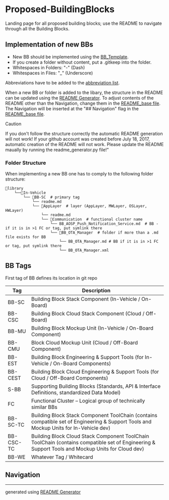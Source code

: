 # Proposed-BuildingBlocks

Landing page for all proposed building blocks; use the README to navigate through all the Building Blocks.

## Implementation of new BBs

- New BB should be implemented using the [BB_Template](/utils/BB_Template.md).  
- If you create a folder without content, put a .gitkeep into the folder.  
- Whitespaces in Folders: "-" (Dash)  
- Whitespaces in Files: "_" (Underscore)  

Abbreviations have to be added to the [abbreviation list](/utils/Abbreviations.md).

When a new BB or folder is added to the libary, the structure in the README can be updated using 
the [README Generator](/scripts/readme_generator.py). To adjust contents of the README other than 
the Navigation, change them in the [README_base file](/utils/README_base.md). The Navigation will 
be inserted at the "## Navigation" flag in the [README_base file](/utils/README_base.md).

> [!CAUTION]
> If you don't follow the structure correctly the automatic README generation will not work!
>If your github account was created before July 18, 2017, automatic creation of the README will not work. Please update the README maually by running the readme_generator.py file!"

### Folder Structure

When implementing a new BB one has to comply to the following folder structure:

```
📁library
    └──📁In-Vehicle
        └── 📁BB-SC  # primary tag
            └── readme.md  
            └── 📁AppLayer  # layer (AppLayer, MWLayer, OSLayer, HWLayer)
                └── readme.md  
                └── 📁Communication  # functional cluster name
                    └── BB_AOSP_Push_Notification_Service.md  # BB - if it is in >1 FC or tag, put symlink there
                    └── 📁BB_OTA_Manager  # folder if more than a .md file exists for BB
                        └── BB_OTA_Manager.md # BB if it is in >1 FC or tag, put symlink there
                        └── BB_OTA_Manager.xml 

```

## BB Tags

First tag of BB defines its location in git repo

|Tag|Description|
|----|----|
|BB-SC|Building Block Stack Component (In-Vehicle / On-Board)|
|BB-CSC|Building Block Cloud Stack Component (Cloud / Off-Board)|
|BB-MU|Building Block Mockup Unit (In-Vehicle / On-Board Component)|
|BB-CMU|Block Cloud Mockup Unit (Cloud / Off-Board Component)|
|BB-EST|Building Block Engineering & Support Tools (for In-Vehicle / On-Board Components)|
|BB-CEST|Building Block Cloud Engineering & Support Tools (for Cloud / Off-Board Components)|
|S-BB|Supporting Building Blocks (Standards, API & Interface Definitions, standardized Data Model)|
|FC|Functional Cluster – Logical group of technically similar BBs|
|BB-SC-TC|Building Block Stack Component ToolChain (contains compatible set of Engineering & Support Tools and Mockup Units for In-Vehicle dev)|
|BB-CSC-TC|Building Block Cloud Stack Component ToolChain ToolChain (contains compatible set of Engineering & Support Tools and Mockup Units for Cloud dev)|
|BB-WE|Whatever Tag / Whitecard|

## Navigation
***
generated using [README Generator](/scripts/readme_generator.py)